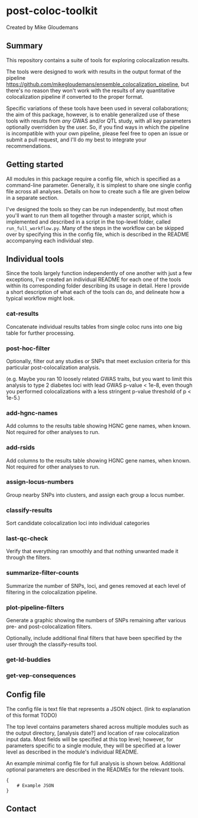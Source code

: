 # post-coloc-toolkit

Created by Mike Gloudemans

## Summary

This repository contains a suite of tools for exploring colocalization results.

The tools were designed to work with results in the output format of the pipeline
https://github.com/mikegloudemans/ensemble_colocalization_pipeline, but there's
no reason they won't work with the results of any quantitative colocalization pipeline 
if converted to the proper format.

Specific variations of these tools have been used in several collaborations; the aim 
of this package, however, is to enable generalized use of these tools with results
from _any_ GWAS and/or QTL study, with all key parameters optionally overridden by the
user. So, if you find ways in which the pipeline is incompatible with your own pipeline,
please feel free to open an issue or submit a pull request, and I'll do my best to
integrate your recommendations.

## Getting started

All modules in this package require a config file, which is specified as a command-line
parameter. Generally, it is simplest to share one single config file across all analyses.
Details on how to create such a file are given below in a separate section.

I've designed the tools so they can be run independently, but most often you'll want to
run them all together through a master script, which is implemented and described in a script in
the top-level folder, called `run_full_workflow.py`. Many of the steps in the workflow can
be skipped over by specifying this in the config file, which is described in the README
accompanying each individual step.


## Individual tools

Since the tools largely function independently of one another with just a few exceptions,
I've created an individual README for each one of the tools within its corresponding folder
describing its usage in detail. Here I provide a short description of what each of the
tools can do, and delineate how a typical workflow might look.

### cat-results

Concatenate individual results tables from single coloc runs into one big table for further
processing.

### post-hoc-filter

Optionally, filter out any studies or SNPs that meet exclusion criteria for this particular
post-colocalization analysis.

(e.g. Maybe you ran 10 loosely related GWAS traits, but you want to limit this analysis to 
type 2 diabetes loci with lead GWAS p-value < 1e-8, even though you performed colocalizations 
with a less stringent p-value threshold of p < 1e-5.)

### add-hgnc-names

Add columns to the results table showing HGNC gene names, when known. Not required for other analyses to run.

### add-rsids

Add columns to the results table showing HGNC gene names, when known. Not required for other analyses to run.

### assign-locus-numbers

Group nearby SNPs into clusters, and assign each group a locus number.

### classify-results

Sort candidate colocalization loci into individual categories

### last-qc-check

Verify that everything ran smoothly and that nothing unwanted made it through the filters.

### summarize-filter-counts

Summarize the number of SNPs, loci, and genes removed at each level of
filtering in the colocalization pipeline.

### plot-pipeline-filters

Generate a graphic showing the numbers of SNPs remaining after various 
pre- and post-colocalization filters.

Optionally, include additional final filters that have been specified
by the user through the classify-results tool.

### get-ld-buddies

### get-vep-consequences



## Config file

The config file is text file that represents a JSON object. (link to explanation of this format TODO)

The top level contains parameters shared across multiple modules such as the output directory, [analysis date?]
and location of raw colocalization input data. Most fields will be specified at this top level;
however, for parameters specific to a single module, they will be specified at a lower level as
described in the module's individual README.

An example minimal config file for full analysis is shown below. Additional
optional parameters are described in the READMEs for the relevant tools.

```
{
	# Example JSON
}
```


## Contact

